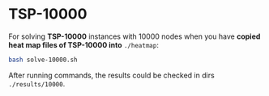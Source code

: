 # TSP-10000

For solving **TSP-10000** instances with 10000 nodes when you have **copied heat map files of TSP-10000 into** `./heatmap`:

```bash
bash solve-10000.sh
```

After running commands, the results could be checked in dirs `./results/10000`.
